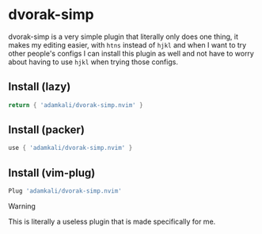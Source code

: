# dvorak-simp 

dvorak-simp is a very simple plugin that literally only does one thing, it makes my editing easier, with `htns` instead of `hjkl` and when I want to try other people's configs I can install this plugin as well and not have to worry about having to use `hjkl` when trying those configs.

## Install (lazy)
```lua
return { 'adamkali/dvorak-simp.nvim' }
```

## Install (packer)
```lua
use { 'adamkali/dvorak-simp.nvim' } 
```

## Install (vim-plug)
```lua
Plug 'adamkali/dvorak-simp.nvim'
```
> [!WARNING]
> This is literally a useless plugin that is made specifically for me. 
